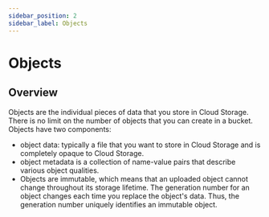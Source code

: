```yaml
---
sidebar_position: 2
sidebar_label: Objects
---
```


# Objects

## Overview

Objects are the individual pieces of data that you store in Cloud Storage.
There is no limit on the number of objects that you can create in a bucket.
Objects have two components:
- object data: typically a file that you want to store in Cloud Storage and is completely opaque to Cloud Storage.
- object metadata is a collection of name-value pairs that describe various object qualities.
- Objects are immutable, which means that an uploaded object cannot change throughout its storage lifetime. The generation number for an object changes each time you replace the object's data. Thus, the generation number uniquely identifies an immutable object.
